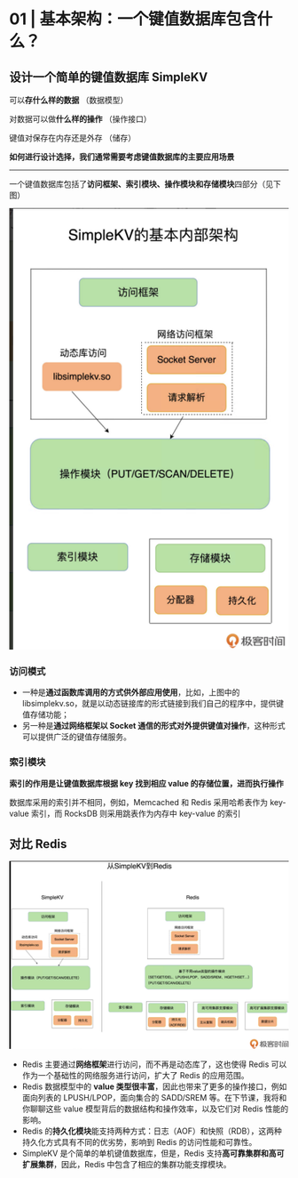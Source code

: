 # **01 |** **基本架构：一个键值数据库包含什么？**

## 设计一个简单的键值数据库  SimpleKV

可以**存什么样的数据** （数据模型）

对数据可以做**什么样的操作** （操作接口）

键值对保存在内存还是外存 （储存）



**如何进行设计选择，我们通常需要考虑键值数据库的主要应用场景**



---

一个键值数据库包括了**访问框架、索引模块、操作模块和存储模块**四部分（见下图）

![image-20230920113021905](./01_基本架构：一个键值数据库包含什么？.assets/image-20230920113021905.png)

### 访问模式

* 一种是**通过函数库调用的方式供外部应用使用**，比如，上图中的 libsimplekv.so，就是以动态链接库的形式链接到我们自己的程序中，提供键值存储功能；
* 另一种是**通过网络框架以 Socket 通信的形式对外提供键值对操作**，这种形式可以提供广泛的键值存储服务。

### 索引模块

**索引的作用是让键值数据库根据 key 找到相应 value 的存储位置，进而执行操作**

数据库采用的索引并不相同，例如，Memcached 和 Redis 采用哈希表作为 key-value 索引，而 RocksDB 则采用跳表作为内存中 key-value 的索引



## 对比 Redis

![image-20230920121654363](./01_基本架构：一个键值数据库包含什么？.assets/image-20230920121654363.png)

* Redis 主要通过**网络框架**进行访问，而不再是动态库了，这也使得 Redis 可以作为一个基础性的网络服务进行访问，扩大了 Redis 的应用范围。
* Redis 数据模型中的 **value 类型很丰富**，因此也带来了更多的操作接口，例如面向列表的 LPUSH/LPOP，面向集合的 SADD/SREM 等。在下节课，我将和你聊聊这些 value 模型背后的数据结构和操作效率，以及它们对 Redis 性能的影响。
* Redis 的**持久化模块**能支持两种方式：日志（AOF）和快照（RDB），这两种持久化方式具有不同的优劣势，影响到 Redis 的访问性能和可靠性。
* SimpleKV 是个简单的单机键值数据库，但是，Redis 支持**高可靠集群和高可扩展集群**，因此，Redis 中包含了相应的集群功能支撑模块。